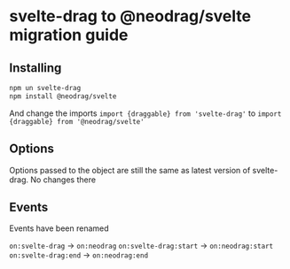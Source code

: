 # svelte-drag to @neodrag/svelte migration guide

## Installing

```bash
npm un svelte-drag
npm install @neodrag/svelte
```

And change the imports `import {draggable} from 'svelte-drag'` to `import {draggable} from '@neodrag/svelte'`

## Options

Options passed to the object are still the same as latest version of svelte-drag. No changes there

## Events

Events have been renamed

`on:svelte-drag` -> `on:neodrag`
`on:svelte-drag:start` -> `on:neodrag:start`
`on:svelte-drag:end` -> `on:neodrag:end`
